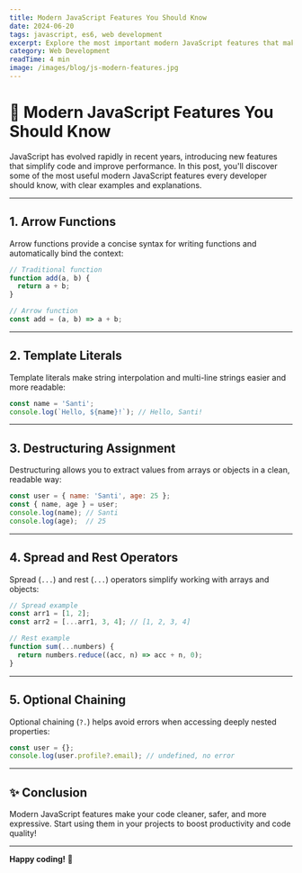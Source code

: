 ```yaml
---
title: Modern JavaScript Features You Should Know
date: 2024-06-20
tags: javascript, es6, web development
excerpt: Explore the most important modern JavaScript features that make coding easier and more powerful.
category: Web Development
readTime: 4 min
image: /images/blog/js-modern-features.jpg
---
```


# 🚀 Modern JavaScript Features You Should Know

JavaScript has evolved rapidly in recent years, introducing new features that simplify code and improve performance. In this post, you'll discover some of the most useful modern JavaScript features every developer should know, with clear examples and explanations.

---

## 1. Arrow Functions

Arrow functions provide a concise syntax for writing functions and automatically bind the context:

```js
// Traditional function
function add(a, b) {
  return a + b;
}

// Arrow function
const add = (a, b) => a + b;
```

---

## 2. Template Literals

Template literals make string interpolation and multi-line strings easier and more readable:

```js
const name = 'Santi';
console.log(`Hello, ${name}!`); // Hello, Santi!
```

---

## 3. Destructuring Assignment

Destructuring allows you to extract values from arrays or objects in a clean, readable way:

```js
const user = { name: 'Santi', age: 25 };
const { name, age } = user;
console.log(name); // Santi
console.log(age);  // 25
```

---

## 4. Spread and Rest Operators

Spread (`...`) and rest (`...`) operators simplify working with arrays and objects:

```js
// Spread example
const arr1 = [1, 2];
const arr2 = [...arr1, 3, 4]; // [1, 2, 3, 4]

// Rest example
function sum(...numbers) {
  return numbers.reduce((acc, n) => acc + n, 0);
}
```

---

## 5. Optional Chaining

Optional chaining (`?.`) helps avoid errors when accessing deeply nested properties:

```js
const user = {};
console.log(user.profile?.email); // undefined, no error
```

---

## ✨ Conclusion

Modern JavaScript features make your code cleaner, safer, and more expressive. Start using them in your projects to boost productivity and code quality!

---

**Happy coding!** 🎉 